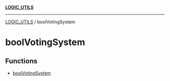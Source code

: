 [**LOGIC_UTILS**](../README.md)

***

[LOGIC_UTILS](../README.md) / boolVotingSystem

# boolVotingSystem

## Functions

- [boolVotingSystem](functions/boolVotingSystem.md)

